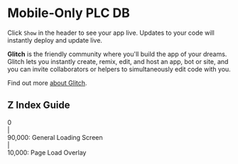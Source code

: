 Mobile-Only PLC DB
=================

Click `Show` in the header to see your app live. Updates to your code will instantly deploy and update live.

**Glitch** is the friendly community where you'll build the app of your dreams. Glitch lets you instantly create, remix, edit, and host an app, bot or site, and you can invite collaborators or helpers to simultaneously edit code with you.

Find out more [about Glitch](https://glitch.com/about).

## Z Index Guide

0<br>
\|<br>
90,000: General Loading Screen<br>
\|<br>
10,000: Page Load Overlay

